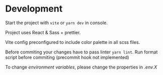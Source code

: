 # Development

Start the project with `vite` or `yarn dev` in console.

Project uses React & Sass + prettier.

Vite config preconfigured to include color palette in all scss files.

Before commiting your changes have to pass linter `yarn lint`. Run format script before commiting (precommit hook not implemented)

To change _environment variables_, please change the properties in  _.env.X_
